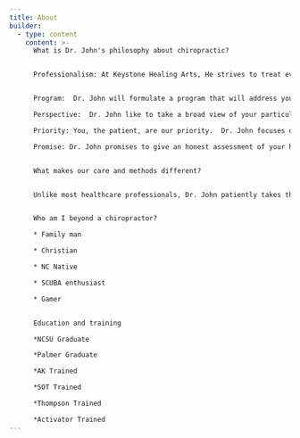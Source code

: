 ```yaml
---
title: About
builder:
  - type: content
    content: >-
      What is Dr. John's philosophy about chiropractic?


      Professionalism: At Keystone Healing Arts, He strives to treat every patient with respect and compassion. He takes your concerns, problems, and symptoms seriously.  He will listen and treat you with respect and professionalism.


      Program:  Dr. John will formulate a program that will address your healthcare concerns in the best way possible. This can involve chiropractic adjustments, at-home exercise, or other therapy. He wants to make sure that you are getting the personalized care that you deserve. 

      Perspective:  Dr. John like to take a broad view of your particular health concerns.  One of the most powerful and limiting aspects of traditional medicine is specialization.  A specialist doctor knows a great deal about a very small part of the body.  At Keystone Healing Art Center, Dr. John looks at the body as a whole to try and determine the cause of your problem and get to the bottom of it, rather than just focusing on the area of pain while perhaps missing other involved factors.

      Priority: You, the patient, are our priority.  Dr. John focuses on finding a way to help you reach your health goals as quickly and economically as possible.

      Promise: Dr. John promises to give an honest assessment of your health needs - whether that includes his services or not. His priority is helping you on your wellness journey.


      What makes our care and methods different? 


      Unlike most healthcare professionals, Dr. John patiently takes the time that is needed to really hear about a person’s concerns and problems.  He listens and formulates a plan of action that may or may not include his services.  He wants to make sure that you are getting what you need. 


      Who am I beyond a chiropractor? 

      * Family man

      * Christian

      * NC Native

      * SCUBA enthusiast

      * Gamer


      Education and training

      *NCSU Graduate

      *Palmer Graduate

      *AK Trained

      *SOT Trained

      *Thompson Trained

      *Activator Trained
---
```

